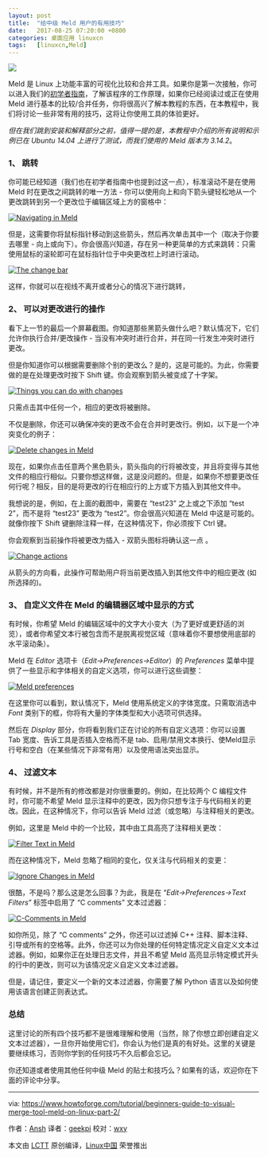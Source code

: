```yaml
---
layout: post
title:	"给中级 Meld 用户的有用技巧"
date:	2017-08-25 07:20:00 +0800 
categories:	桌面应用 linuxcn 
tags:	[linuxcn,Meld]
---
```



![](/Asserts/Images//attachment/album/201708/25/081212g4ub334ub4am4a04.jpg)


Meld 是 Linux 上功能丰富的可视化比较和合并工具。如果你是第一次接触，你可以进入我们的[初学者指南](/article-8402-1.html)，了解该程序的工作原理，如果你已经阅读过或正在使用 Meld 进行基本的比较/合并任务，你将很高兴了解本教程的东西，在本教程中，我们将讨论一些非常有用的技巧，这将让你使用工具的体验更好。


*但在我们跳到安装和解释部分之前，值得一提的是，本教程中介绍的所有说明和示例已在 Ubuntu 14.04 上进行了测试，而我们使用的 Meld 版本为 3.14.2*。


### 1、 跳转


你可能已经知道（我们也在初学者指南中也提到过这一点），标准滚动不是在使用 Meld 时在更改之间跳转的唯一方法 - 你可以使用向上和向下箭头键轻松地从一个更改跳转到另一个更改位于编辑区域上方的窗格中：


 [![Navigating in Meld](/Asserts/Images//attachment/album/201708/25/083846b58ldk85olo3389n.png)](https://www.howtoforge.com/images/beginners-guide-to-visual-merge-tool-meld-on-linux-part-2/big/meld-go-next-prev-9.png) 


但是，这需要你将鼠标指针移动到这些箭头，然后再次单击其中一个（取决于你要去哪里 - 向上或向下）。你会很高兴知道，存在另一种更简单的方式来跳转：只需使用鼠标的滚轮即可在鼠标指针位于中央更改栏上时进行滚动。


 [![The change bar](/Asserts/Images//attachment/album/201708/25/083847dsmshxwbmmbbbkwf.png)](https://www.howtoforge.com/images/beginners-guide-to-visual-merge-tool-meld-on-linux-part-2/big/meld-center-area-scrolling.png) 


这样，你就可以在视线不离开或者分心的情况下进行跳转，


### 2、 可以对更改进行的操作


看下上一节的最后一个屏幕截图。你知道那些黑箭头做什么吧？默认情况下，它们允许你执行合并/更改操作 - 当没有冲突时进行合并，并在同一行发生冲突时进行更改。


但是你知道你可以根据需要删除个别的更改么？是的，这是可能的。为此，你需要做的是在处理更改时按下 Shift 键。你会观察到箭头被变成了十字架。


 [![Things you can do with changes](/Asserts/Images//attachment/album/201708/25/083847goh999xy9rapzyxn.png)](https://www.howtoforge.com/images/beginners-guide-to-visual-merge-tool-meld-on-linux-part-2/big/meld-delete-changes.png) 


只需点击其中任何一个，相应的更改将被删除。


不仅是删除，你还可以确保冲突的更改不会在合并时更改行。例如，以下是一个冲突变化的例子：


 [![Delete changes in Meld](/Asserts/Images//attachment/album/201708/25/083852mxhmzbfnhqh1bhtb.png)](https://www.howtoforge.com/images/beginners-guide-to-visual-merge-tool-meld-on-linux-part-2/big/meld-conflicting-change.png)  


现在，如果你点击任意两个黑色箭头，箭头指向的行将被改变，并且将变得与其他文件的相应行相似。只要你想这样做，这是没问题的。但是，如果你不想要更改任何行呢？相反，目的是将更改的行在相应行的上方或下方插入到其他文件中。


我想说的是，例如，在上面的截图中，需要在 “test23” 之上或之下添加 “test 2”，而不是将 “test23” 更改为 “test2”。你会很高兴知道在 Meld 中这是可能的。就像你按下 Shift 键删除注释一样，在这种情况下，你必须按下 Ctrl 键。


你会观察到当前操作将被更改为插入 - 双箭头图标将确认这一点 。


 [![Change actions](/Asserts/Images//attachment/album/201708/25/083852rlyuju9zjyctcbjj.png)](https://www.howtoforge.com/images/beginners-guide-to-visual-merge-tool-meld-on-linux-part-2/big/meld-ctrl-insert.png) 


从箭头的方向看，此操作可帮助用户将当前更改插入到其他文件中的相应更改 (如所选择的)。


### 3、 自定义文件在 Meld 的编辑器区域中显示的方式


有时候，你希望 Meld 的编辑区域中的文字大小变大（为了更好或更舒适的浏览），或者你希望文本行被包含而不是脱离视觉区域（意味着你不要想使用底部的水平滚动条）。


Meld 在 *Editor* 选项卡（*Edit->Preferences->Editor*）的 *Preferences* 菜单中提供了一些显示和字体相关的自定义选项，你可以进行这些调整：


 [![Meld preferences](/Asserts/Images//attachment/album/201708/25/083856u3ut540fu6z43fyc.png)](https://www.howtoforge.com/images/beginners-guide-to-visual-merge-tool-meld-on-linux-part-2/big/meld-editor-tab.png) 


在这里你可以看到，默认情况下，Meld 使用系统定义的字体宽度。只需取消选中 *Font* 类别下的框，你将有大量的字体类型和大小选项可供选择。


然后在 *Display* 部分，你将看到我们正在讨论的所有自定义选项：你可以设置 Tab 宽度、告诉工具是否插入空格而不是 tab、启用/禁用文本换行、使Meld显示行号和空白（在某些情况下非常有用）以及使用语法突出显示。


### 4、 过滤文本


有时候，并不是所有的修改都是对你很重要的。例如，在比较两个 C 编程文件时，你可能不希望 Meld 显示注释中的更改，因为你只想专注于与代码相关的更改。因此，在这种情况下，你可以告诉 Meld 过滤（或忽略）与注释相关的更改。


例如，这里是 Meld 中的一个比较，其中由工具高亮了注释相关更改：


 [![Filter Text in Meld](/Asserts/Images//attachment/album/201708/25/083857wjailj1xjggbubcb.png)](https://www.howtoforge.com/images/beginners-guide-to-visual-merge-tool-meld-on-linux-part-2/big/meld-changes-with-comments.png) 


而在这种情况下，Meld 忽略了相同的变化，仅关注与代码相关的变更：


 [![Ignore Changes in Meld](/Asserts/Images//attachment/album/201708/25/083858tdv7ovhpviz9xxxk.png)](https://www.howtoforge.com/images/beginners-guide-to-visual-merge-tool-meld-on-linux-part-2/big/meld-changes-without-comments.png) 


很酷，不是吗？那么这是怎么回事？为此，我是在 “*Edit->Preferences->Text Filters*” 标签中启用了 “C comments” 文本过滤器：


 [![C-Comments in Meld](/Asserts/Images//attachment/album/201708/25/083900bc6vnhnc68hn18tk.png)](https://www.howtoforge.com/images/beginners-guide-to-visual-merge-tool-meld-on-linux-part-2/big/meld-text-filters.png) 


如你所见，除了 “C comments” 之外，你还可以过滤掉 C++ 注释、脚本注释、引导或所有的空格等。此外，你还可以为你处理的任何特定情况定义自定义文本过滤器。例如，如果你正在处理日志文件，并且不希望 Meld 高亮显示特定模式开头的行中的更改，则可以为该情况定义自定义文本过滤器。


但是，请记住，要定义一个新的文本过滤器，你需要了解 Python 语言以及如何使用该语言创建正则表达式。


### 总结


这里讨论的所有四个技巧都不是很难理解和使用（当然，除了你想立即创建自定义文本过滤器），一旦你开始使用它们，你会认为他们是真的有好处。这里的关键是要继续练习，否则你学到的任何技巧不久后都会忘记。


你还知道或者使用其他任何中级 Meld 的贴士和技巧么？如果有的话，欢迎你在下面的评论中分享。




---


via: <https://www.howtoforge.com/tutorial/beginners-guide-to-visual-merge-tool-meld-on-linux-part-2/>


作者：[Ansh](https://www.howtoforge.com/tutorial/beginners-guide-to-visual-merge-tool-meld-on-linux-part-2/) 译者：[geekpi](https://github.com/geekpi) 校对：[wxy](https://github.com/wxy)


本文由 [LCTT](https://github.com/LCTT/TranslateProject) 原创编译，[Linux中国](https://linux.cn/) 荣誉推出
